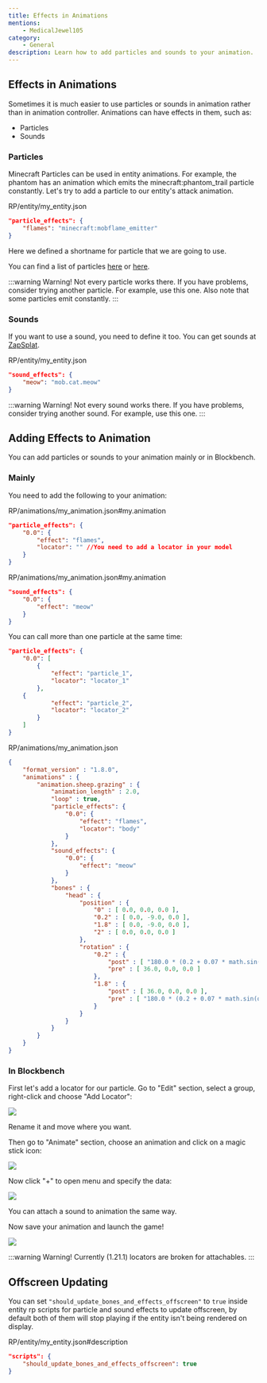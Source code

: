 ```yaml
---
title: Effects in Animations
mentions:
    - MedicalJewel105
category:
    - General
description: Learn how to add particles and sounds to your animation.
---
```


## Effects in Animations

Sometimes it is much easier to use particles or sounds in animation rather than in animation controller.
Animations can have effects in them, such as:

-	Particles
-	Sounds

### Particles

Minecraft Particles can be used in entity animations. For example, the phantom has an animation which emits the minecraft:phantom_trail particle constantly. Let's try to add a particle to our entity's attack animation.

<CodeHeader>RP/entity/my_entity.json</CodeHeader>

```json
"particle_effects": {
	"flames": "minecraft:mobflame_emitter"
}
```

Here we defined a shortname for particle that we are going to use.

You can find a list of particles [here](https://minecraft.wiki/w/Particles) or [here](/particles/vanilla-particles).

:::warning Warning!
Not every particle works there. If you have problems, consider trying another particle. For example, use this one.
Also note that some particles emit constantly.
:::

### Sounds

If you want to use a sound, you need to define it too.
You can get sounds at [ZapSplat](https://www.zapsplat.com/).

<CodeHeader>RP/entity/my_entity.json</CodeHeader>

```json
"sound_effects": {
	"meow": "mob.cat.meow"
}
```

:::warning Warning!
Not every sound works there. If you have problems, consider trying another sound. For example, use this one.
:::

## Adding Effects to Animation

You can add particles or sounds to your animation mainly or in Blockbench.

### Mainly

You need to add the following to your animation:

<CodeHeader>RP/animations/my_animation.json#my.animation</CodeHeader>

```json
"particle_effects": {
    "0.0": {
        "effect": "flames",
        "locator": "" //You need to add a locator in your model
    }
}
```

<CodeHeader>RP/animations/my_animation.json#my.animation</CodeHeader>

```json
"sound_effects": {
    "0.0": {
        "effect": "meow"
	}
}
```

You can call more than one particle at the same time:

```json
"particle_effects": {
    "0.0": [
        {
            "effect": "particle_1",
            "locator": "locator_1"
    	},
	{
            "effect": "particle_2",
            "locator": "locator_2"
    	}
    ]
}
```

<Spoiler title="Example">

<CodeHeader>RP/animations/my_animation.json</CodeHeader>

```json
{
	"format_version" : "1.8.0",
	"animations" : {
		"animation.sheep.grazing" : {
			"animation_length" : 2.0,
			"loop" : true,
			"particle_effects": {
                "0.0": {
                    "effect": "flames",
                    "locator": "body"
                }
            },
			"sound_effects": {
    			"0.0": {
    			    "effect": "meow"
				}
			},
			"bones" : {
				"head" : {
					"position" : {
						"0" : [ 0.0, 0.0, 0.0 ],
						"0.2" : [ 0.0, -9.0, 0.0 ],
						"1.8" : [ 0.0, -9.0, 0.0 ],
						"2" : [ 0.0, 0.0, 0.0 ]
					},
					"rotation" : {
						"0.2" : {
							"post" : [ "180.0 * (0.2 + 0.07 * math.sin(q.key_frame_lerp_time * 1644.39))", 0.0, 0.0 ],
							"pre" : [ 36.0, 0.0, 0.0 ]
						},
						"1.8" : {
							"post" : [ 36.0, 0.0, 0.0 ],
							"pre" : [ "180.0 * (0.2 + 0.07 * math.sin(q.key_frame_lerp_time * 1644.39))", 0.0, 0.0 ]
						}
					}
				}
			}
		}
	}
}
```

</Spoiler>

### In Blockbench

First let's add a locator for our particle. Go to "Edit" section, select a group, right-click and choose "Add Locator":

![](/assets/images/visuals/animation-effects/add-locator.png)

Rename it and move where you want.

Then go to "Animate" section, choose an animation and click on a magic stick icon:

![](/assets/images/visuals/animation-effects/add-effect.png)

Now click "+" to open menu and specify the data:

![](/assets/images/visuals/animation-effects/specify-data.png)

You can attach a sound to animation the same way.

Now save your animation and launch the game!

![](/assets/images/visuals/animation-effects/showcase.png)

:::warning Warning!
Currently (1.21.1) locators are broken for attachables.
:::

## Offscreen Updating

You can set `"should_update_bones_and_effects_offscreen"` to `true` inside entity rp scripts for particle and sound effects to update offscreen, by default both of them will stop playing if the entity isn't being rendered on display.

<CodeHeader>RP/entity/my_entity.json#description</CodeHeader>

```json
"scripts": {
	"should_update_bones_and_effects_offscreen": true
}
```
